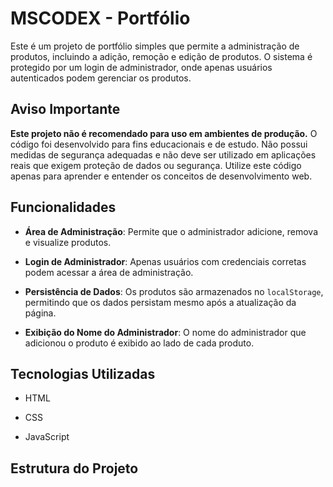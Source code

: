 # MSCODEX - Portfólio

Este é um projeto de portfólio simples que permite a administração de produtos, incluindo a adição, remoção e edição de produtos. O sistema é protegido por um login de administrador, onde apenas usuários autenticados podem gerenciar os produtos.

## Aviso Importante


**Este projeto não é recomendado para uso em ambientes de produção.** O código foi desenvolvido para fins educacionais e de estudo. Não possui medidas de segurança adequadas e não deve ser utilizado em aplicações reais que exigem proteção de dados ou segurança. Utilize este código apenas para aprender e entender os conceitos de desenvolvimento web.

## Funcionalidades


- **Área de Administração**: Permite que o administrador adicione, remova e visualize produtos.
- **Login de Administrador**: Apenas usuários com credenciais corretas podem acessar a área de administração.

- **Persistência de Dados**: Os produtos são armazenados no `localStorage`, permitindo que os dados persistam mesmo após a atualização da página.
- **Exibição do Nome do Administrador**: O nome do administrador que adicionou o produto é exibido ao lado de cada produto.

## Tecnologias Utilizadas


- HTML
- CSS

- JavaScript

## Estrutura do Projeto
